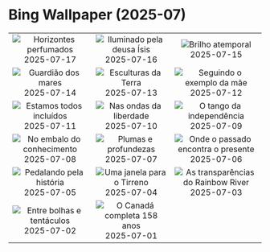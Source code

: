 # Bing Wallpaper (2025-07)

|  |  |  |
|:---:|:---:|:---:|
| ![](https://www.bing.com/th?id=OHR.FranceLavender_PT-BR8916363629_400x240.jpg "Horizontes perfumados") 2025-07-17 | ![](https://www.bing.com/th?id=OHR.TemplePhilae_PT-BR9175730450_400x240.jpg "Iluminado pela deusa Ísis") 2025-07-16 | ![](https://www.bing.com/th?id=OHR.PerseidsPine_PT-BR0914394834_400x240.jpg "Brilho atemporal") 2025-07-15 |
| ![](https://www.bing.com/th?id=OHR.YoungShark_PT-BR8738658851_400x240.jpg "Guardião dos mares") 2025-07-14 | ![](https://www.bing.com/th?id=OHR.BasaltColumns_PT-BR7052531189_400x240.jpg "Esculturas da Terra") 2025-07-13 | ![](https://www.bing.com/th?id=OHR.ThomsonGazelle_PT-BR6496352663_400x240.jpg "Seguindo o exemplo da mãe") 2025-07-12 |
| ![](https://www.bing.com/th?id=OHR.TokyoSunrise_PT-BR5890009803_400x240.jpg "Estamos todos incluídos") 2025-07-11 | ![](https://www.bing.com/th?id=OHR.BahamaBlues_PT-BR4354630844_400x240.jpg "Nas ondas da liberdade") 2025-07-10 | ![](https://www.bing.com/th?id=OHR.ConstitucionStation_PT-BR4627636298_400x240.jpg "O tango da independência") 2025-07-09 |
| ![](https://www.bing.com/th?id=OHR.NationalScienceDay_PT-BR3314898058_400x240.jpg "No embalo do conhecimento") 2025-07-08 | ![](https://www.bing.com/th?id=OHR.ShetlandGannets_PT-BR6855447396_400x240.jpg "Plumas e profundezas") 2025-07-07 | ![](https://www.bing.com/th?id=OHR.LuzTrainStation_PT-BR2740667890_400x240.jpg "Onde o passado encontra o presente") 2025-07-06 |
| ![](https://www.bing.com/th?id=OHR.TourCyclists_PT-BR7101662608_400x240.jpg "Pedalando pela história") 2025-07-05 | ![](https://www.bing.com/th?id=OHR.OroseiSardegna_PT-BR7332752018_400x240.jpg "Uma janela para o Tirreno") 2025-07-04 | ![](https://www.bing.com/th?id=OHR.RainbowRiver_PT-BR7721810301_400x240.jpg "As transparências do Rainbow River") 2025-07-03 |
| ![](https://www.bing.com/th?id=OHR.MaroonClownfish_PT-BR9242833832_400x240.jpg "Entre bolhas e tentáculos") 2025-07-02 | ![](https://www.bing.com/th?id=OHR.CanadaDayFogo_PT-BR9552354869_400x240.jpg "O Canadá completa 158 anos") 2025-07-01 |  |

